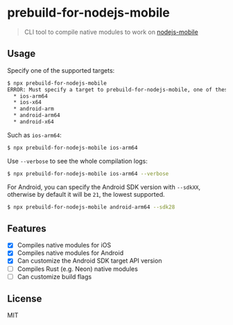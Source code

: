 # prebuild-for-nodejs-mobile

> CLI tool to compile native modules to work on [nodejs-mobile](https://github.com/nodejs-mobile/nodejs-mobile)

## Usage

Specify one of the supported targets:

```sh
$ npx prebuild-for-nodejs-mobile
ERROR: Must specify a target to prebuild-for-nodejs-mobile, one of these:
  * ios-arm64
  * ios-x64
  * android-arm
  * android-arm64
  * android-x64
```

Such as `ios-arm64`:

```sh
$ npx prebuild-for-nodejs-mobile ios-arm64
```

Use `--verbose` to see the whole compilation logs:

```sh
$ npx prebuild-for-nodejs-mobile ios-arm64 --verbose
```

For Android, you can specify the Android SDK version with `--sdkXX`, otherwise by default it will be `21`, the lowest supported.

```sh
$ npx prebuild-for-nodejs-mobile android-arm64 --sdk28
```

## Features

- [x] Compiles native modules for iOS
- [x] Compiles native modules for Android
- [x] Can customize the Android SDK target API version
- [ ] Compiles Rust (e.g. Neon) native modules
- [ ] Can customize build flags

## License

MIT
